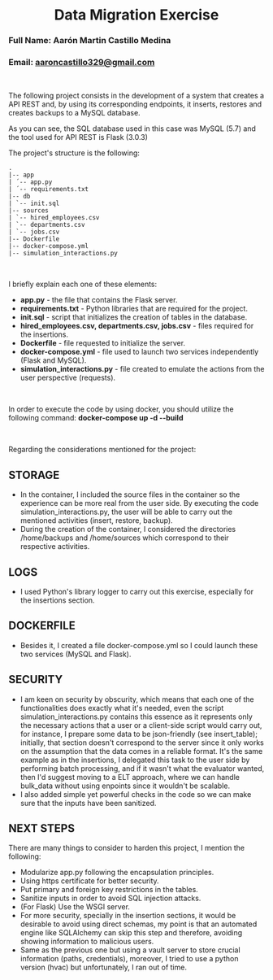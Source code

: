 # <center> Data Migration Exercise </center> 
### Full Name: Aarón Martin Castillo Medina 
### Email: aaroncastillo329@gmail.com

<br>

The following project consists in the development of a system that creates a API REST and, by using its corresponding endpoints,
it inserts, restores and creates backups to a MySQL database.

As you can see, the SQL database used in this case was MySQL (5.7) and the tool used for API REST is Flask (3.0.3) 

The project's structure is the following: 

```
.
|-- app
| ´-- app.py 
| ´-- requirements.txt 
|-- db 
| `-- init.sql
|-- sources
| `-- hired_employees.csv
| `-- departments.csv
| `-- jobs.csv
|-- Dockerfile
|-- docker-compose.yml
|-- simulation_interactions.py

```

<br>

I briefly explain each one of these elements: 

* **app.py** - the file that contains the Flask server. 
* **requirements.txt** - Python libraries that are required for the project. 
* **init.sql** - script that initializes the creation of tables in the database. 
* **hired_employees.csv, departments.csv, jobs.csv** - files required for the insertions. 
* **Dockerfile** - file requested to initialize the server.
* **docker-compose.yml** - file used to launch two services independently (Flask and MySQL).
* **simulation_interactions.py** - file created to emulate the actions from the user perspective (requests).

<br>

In order to execute the code by using docker, you should utilize the following command: 
**docker-compose up -d --build**

<br>

Regarding the considerations mentioned for the project:

## STORAGE
* In the container, I included the source files in the container so the experience can be more real from the user side. By executing the code simulation_interactions.py, the user will be able to carry out the mentioned activities (insert, restore, backup).
* During the creation of the container, I considered the directories /home/backups and /home/sources which correspond to their respective activities.

## LOGS
* I used Python's library logger to carry out this exercise, especially for the insertions section. 

## DOCKERFILE 
* Besides it, I created a file docker-compose.yml so I could launch these two services (MySQL and Flask).

## SECURITY
* I am keen on security by obscurity, which means that each one of the functionalities does exactly what it's needed, even the script simulation_interactions.py contains this essence as it represents only the necessary actions that a user or a client-side script would carry out, for instance, I prepare some data to be json-friendly (see insert_table); initially, that section doesn't correspond to the server since it only works on the assumption that the data comes in a reliable format.
It's the same example as in the insertions, I delegated this task to the user side by performing batch processing, and if it wasn't what the evaluator wanted, then I'd suggest moving to a ELT approach, where we can handle bulk_data without using enpoints since it wouldn't be scalable.
* I also added simple yet powerful checks in the code so we can make sure that the inputs have been sanitized. 
   
## NEXT STEPS 

There are many things to consider to harden this project, I mention the following: 
* Modularize app.py following the encapsulation principles.
* Using https certificate for better security.
* Put primary and foreign key restrictions in the tables.
* Sanitize inputs in order to avoid SQL injection attacks.
* (For Flask) Use the WSGI server.
* For more security, specially in the insertion sections, it would be desirable to avoid using direct schemas, my point is that an automated engine like SQLAlchemy can skip this step and therefore, avoiding showing information to malicious users.
* Same as the previous one but using a vault server to store crucial information (paths, credentials), moreover, I tried to use a python version (hvac) but unfortunately, I ran out of time.
<br>


